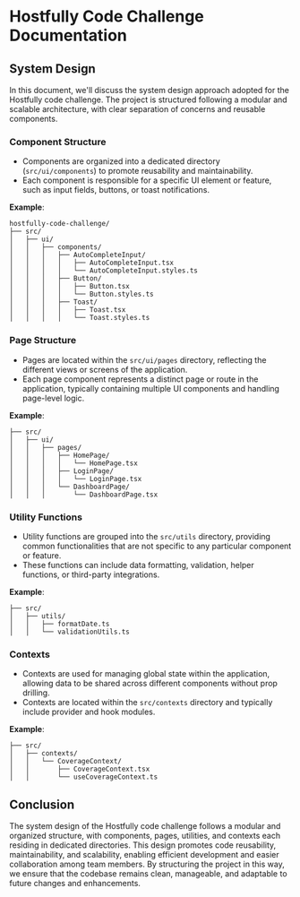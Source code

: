 # Hostfully Code Challenge Documentation

## System Design

In this document, we'll discuss the system design approach adopted for the Hostfully code challenge. The project is structured following a modular and scalable architecture, with clear separation of concerns and reusable components.

### Component Structure

- Components are organized into a dedicated directory (`src/ui/components`) to promote reusability and maintainability.
- Each component is responsible for a specific UI element or feature, such as input fields, buttons, or toast notifications.

**Example**:

```
hostfully-code-challenge/
├── src/
│   ├── ui/
│   │   ├── components/
│   │   │   ├── AutoCompleteInput/
│   │   │   │   ├── AutoCompleteInput.tsx
│   │   │   │   └── AutoCompleteInput.styles.ts
│   │   │   ├── Button/
│   │   │   │   ├── Button.tsx
│   │   │   │   └── Button.styles.ts
│   │   │   ├── Toast/
│   │   │   │   ├── Toast.tsx
│   │   │   │   └── Toast.styles.ts
```

### Page Structure

- Pages are located within the `src/ui/pages` directory, reflecting the different views or screens of the application.
- Each page component represents a distinct page or route in the application, typically containing multiple UI components and handling page-level logic.

**Example**:

```
├── src/
│   ├── ui/
│   │   ├── pages/
│   │   │   ├── HomePage/
│   │   │   │   └── HomePage.tsx
│   │   │   ├── LoginPage/
│   │   │   │   └── LoginPage.tsx
│   │   │   └── DashboardPage/
│   │   │       └── DashboardPage.tsx
```

### Utility Functions

- Utility functions are grouped into the `src/utils` directory, providing common functionalities that are not specific to any particular component or feature.
- These functions can include data formatting, validation, helper functions, or third-party integrations.

**Example**:

```
├── src/
│   ├── utils/
│   │   ├── formatDate.ts
│   │   └── validationUtils.ts
```

### Contexts

- Contexts are used for managing global state within the application, allowing data to be shared across different components without prop drilling.
- Contexts are located within the `src/contexts` directory and typically include provider and hook modules.

**Example**:

```
├── src/
│   ├── contexts/
│   │   └── CoverageContext/
│   │       ├── CoverageContext.tsx
│   │       └── useCoverageContext.ts
```

## Conclusion

The system design of the Hostfully code challenge follows a modular and organized structure, with components, pages, utilities, and contexts each residing in dedicated directories. This design promotes code reusability, maintainability, and scalability, enabling efficient development and easier collaboration among team members. By structuring the project in this way, we ensure that the codebase remains clean, manageable, and adaptable to future changes and enhancements.
